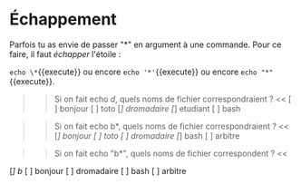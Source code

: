 # Échappement


Parfois tu as envie de passer "*" en argument à une commande. Pour ce faire, il faut *échapper* l'étoile :

`echo \*`{{execute}} ou encore `echo '*'`{{execute}} ou encore `echo "*"`{{execute}}.

>> Si on fait echo *d*, quels noms de fichier correspondraient ? <<
[ ] bonjour
[ ] toto
[*] dromadaire
[*] etudiant
[ ] bash

>> Si on fait echo b*, quels noms de fichier correspondraient ? <<
[*] bonjour
[ ] toto
[ ] dromadaire
[*] bash
[ ] arbitre

>> Si on fait echo "b*", quels noms de fichier correspondent ? <<

[*] b*
[ ] bonjour
[ ] dromadaire
[ ] bash
[ ] arbitre
